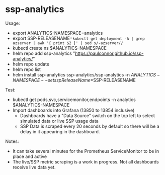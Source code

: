 # ssp-analytics

Usage:
- export ANALYTICS-NAMESPACE=analytics
- export SSP-RELEASENAME=`kubectl get deployment -A | grep azserver | awk '{ print $2 }' | sed s/-azserver//`
- kubectl create ns $ANALYTICS-NAMESPACE
- helm repo add ssp-analytics  "https://paulconnor.github.io/ssp-analytics/"
- helm repo update
- helm repo list
- helm install ssp-analytics ssp-analytics/ssp-analytics -n $ANALYTICS-NAMESPACE --set sspReleaseName=$SSP-RELEASENAME

Test:
- kubectl get pods,svc,servicemonitor,endpoints -n analytics $ANALYTICS-NAMESPACE
- Import dashboards into Grafana (13850 to 13854 inclusive)
  - Dashboards have a "Data Source" switch on the top left to select simulated data or live SSP usage data
  - SSP Data is scraped every 20 seconds by default so there will be a delay in it appearing in the dashboard.

Notes:
- It can take several minutes for the Prometheus ServiceMonitor to be in place and active
- The live/SSP metric scraping is a work in progress. Not all dashboards receive live data yet.
